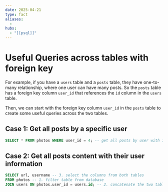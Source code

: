 ```yaml
---
date: 2025-04-21
type: fact
aliases:
  -
hubs:
  - "[[psql]]"
---
```


# Useful Queries across tables with foreign key

For example, if you have a `users` table and a `posts` table, they have one-to-many relationship, where one user can have many posts. So the `posts` table has a foreign key column `user_id` that references the `id` column in the `users` table.

Then, we can start with the foreign key column `user_id` in the `posts` table to create some useful queries across the two tables.


## Case 1: Get all posts by a specific user
```sql
SELECT * FROM photos WHERE user_id = 4; -- get all posts by user with id 4
```

## Case 2: Get all posts content with their user information
```sql
SELECT url, username -- 3. select the columns from both tables
FROM photos -- 1. filter table from database
JOIN users ON photos.user_id = users.id; -- 2. concatenate the two tables by matching the foreign key and primary key
```
